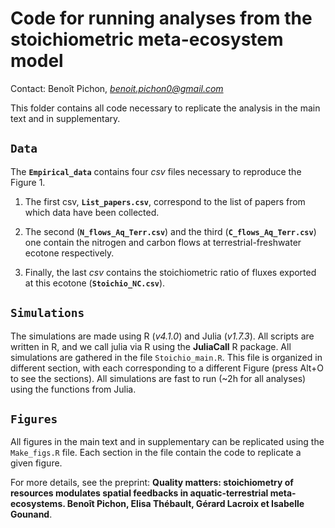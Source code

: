 # Code for running analyses from the stoichiometric meta-ecosystem model

Contact: Benoît Pichon, *benoit.pichon0@gmail.com*

This folder contains all code necessary to replicate the analysis in the main text and in supplementary. 

## `Data`

The **`Empirical_data`** contains four *csv* files necessary to reproduce the Figure 1. 

1. The first csv, **`List_papers.csv`**, correspond to the list of papers from which data have been collected. 
   
2. The second (**`N_flows_Aq_Terr.csv`**) and the third (**`C_flows_Aq_Terr.csv`**) one contain the nitrogen and carbon flows at terrestrial-freshwater ecotone respectively. 
   
3. Finally, the last *csv* contains the stoichiometric ratio of fluxes exported at this ecotone (**`Stoichio_NC.csv`**).


## `Simulations`

The simulations are made using R (*v4.1.0*) and Julia (*v1.7.3*). All scripts are written in R, and we call julia via R using the **JuliaCall** R package.
All simulations are gathered in the file `Stoichio_main.R`.
This file is organized in different section, with each corresponding to a different Figure (press Alt+O to see the sections).
All simulations are fast to run (~2h for all analyses) using the functions from Julia. 


## `Figures`

All figures in the main text and in supplementary can be replicated using the `Make_figs.R` file. Each section in the file contain the code to replicate a given figure.

For more details, see the preprint: **Quality matters: stoichiometry of resources modulates spatial feedbacks in aquatic-terrestrial meta-ecosystems. Benoît Pichon, Elisa Thébault, Gérard Lacroix et Isabelle Gounand**.




